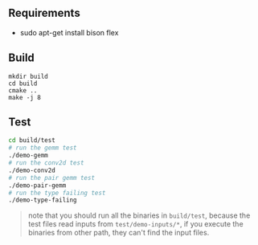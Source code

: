 ## Requirements
- sudo apt-get install bison flex

## Build
```sj
mkdir build
cd build
cmake ..
make -j 8
```

## Test
```sh
cd build/test
# run the gemm test
./demo-gemm
# run the conv2d test
./demo-conv2d
# run the pair gemm test
./demo-pair-gemm
# run the type failing test
./demo-type-failing
```
> note that you should run all the binaries in `build/test`, because the test files read inputs from `test/demo-inputs/*`, if you execute the binaries from other path, they can't find the input files.